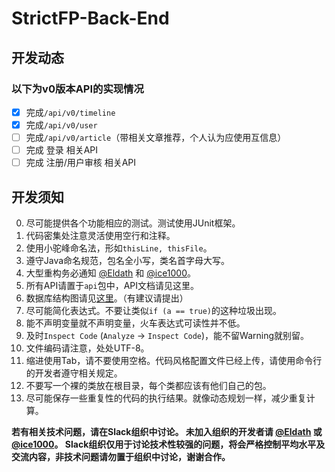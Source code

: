 # StrictFP-Back-End

## 开发动态

### 以下为v0版本API的实现情况

- [X] 完成``/api/v0/timeline``
- [X] 完成``/api/v0/user``
- [ ] 完成``/api/v0/article``（带相关文章推荐，个人认为应使用互信息） 
- [ ] 完成 登录 相关API
- [ ] 完成 注册/用户审核 相关API

## 开发须知

0. 尽可能提供各个功能相应的测试。测试使用JUnit框架。
1. 代码密集处注意灵活使用空行和注释。
2. 使用小驼峰命名法，形如``thisLine, thisFile``。
3. 遵守Java命名规范，包名全小写，类名首字母大写。
4. 大型重构务必通知 [@Eldath](https://github.com/Ray-Eldath) 和 [@ice1000](https://github.com/ice1000)。
5. 所有API请置于``api``包中，API文档请见这里。
6. 数据库结构图请见[这里](https://github.com/ProgramLeague/strictfp-back-end/blob/master/database.md)。（有建议请提出）
7. 尽可能简化表达式。不要让类似``if (a == true)``的这种垃圾出现。
8. 能不声明变量就不声明变量，火车表达式可读性并不低。
9. 及时``Inspect Code`` (``Analyze`` -\> ``Inspect Code``)，能不留Warning就别留。
10. 文件编码请注意，处处UTF-8。
11. 缩进使用Tab，请不要使用空格。代码风格配置文件已经上传，请使用命令行的开发者遵守相关规定。
12. 不要写一个裸的类放在根目录，每个类都应该有他们自己的包。
13. 尽可能保存一些重复性的代码的执行结果。就像动态规划一样，减少重复计算。

**若有相关技术问题，请在Slack组织中讨论。
未加入组织的开发者请 [@Eldath](https://github.com/Ray-Eldath) 或 [@ice1000](https://github.com/ice1000)。
Slack组织仅用于讨论技术性较强的问题，将会严格控制平均水平及交流内容，非技术问题请勿置于组织中讨论，谢谢合作。**